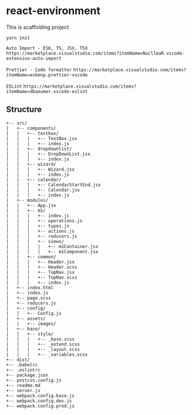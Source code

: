 # react-environment

This is scaffolding project

`yarn init`

`Auto Import - ES6, TS, JSX, TSX`
`https://marketplace.visualstudio.com/items?itemName=NuclleaR.vscode-extension-auto-import`

`Prettier - Code formatter`
`https://marketplace.visualstudio.com/items?itemName=esbenp.prettier-vscode`

`ESLint`
`https://marketplace.visualstudio.com/items?itemName=dbaeumer.vscode-eslint`

## Structure

```
+-- src/
|   +-- components/
|	|	+-- textbox/
|	|	|	+-- TextBox.jsx
|   |   |   +-- index.js
|	|	+--	dropdownlist/
|	|	|	+-- DropDownList.jsx
|   |   |   +-- index.js
|	|	+--	wizard/
|	|	|	+-- Wizard.jsx
|   |   |   +-- index.js
|	|	+--	calendar/
|	|	|	+-- CalendarStartEnd.jsx
|	|	|	+-- Calendar.jsx
|   |   |   +-- index.js
|	+-- modules/
|	|	+-- App.jsx
|	|	+-- m1/
|	|	|	+-- index.js
|	|	|	+-- operations.js
|	|	|	+-- types.js
|	|	|	+-- actions.js
|	|	|	+-- reducers.js
|	|	|	+-- views/
|   |   |   |   +-- m1Container.jsx
|   |   |   |   +-- m1Component.jsx
|   |   +-- common/
|   |   |   +-- Header.jsx
|   |   |   +-- Header.scss
|   |   |   +-- TopNav.jsx
|   |   |   +-- TopNav.scss
|   |   |   +-- index.js
|   +-- index.html
|   +-- index.js
|   +-- page.scss
|   +-- reducers.js
|   +-- config/
|   |   +-- Config.js
|   +-- assets/
|   |   +-- images/
|   +-- base/
|   |   +-- style/
|   |   |   +-- _base.scss
|   |   |   +-- _extend.scss
|   |   |   +-- _layout.scss
|   |   |   +-- _variables.scss
+-- dist/
+-- .babelrc
+-- .eslintrc
+-- package.json
+-- postcss.config.js
+-- readme.md
+-- server.js
+-- webpack.config.base.js
+-- webpack.config.dev.js
+-- webpack.config.prod.js
```
